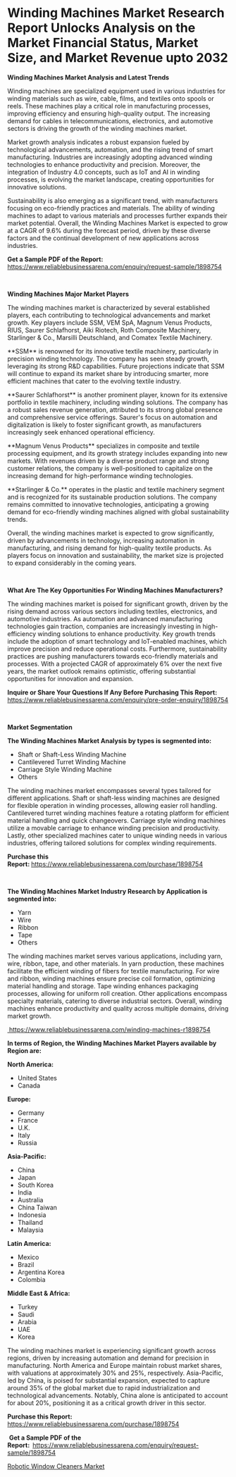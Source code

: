 <p><h1>Winding Machines Market Research Report Unlocks Analysis on the Market Financial Status, Market Size, and Market Revenue upto 2032</h1></p><p><strong>Winding Machines Market Analysis and Latest Trends</strong></p>
<p><p>Winding machines are specialized equipment used in various industries for winding materials such as wire, cable, films, and textiles onto spools or reels. These machines play a critical role in manufacturing processes, improving efficiency and ensuring high-quality output. The increasing demand for cables in telecommunications, electronics, and automotive sectors is driving the growth of the winding machines market.</p><p>Market growth analysis indicates a robust expansion fueled by technological advancements, automation, and the rising trend of smart manufacturing. Industries are increasingly adopting advanced winding technologies to enhance productivity and precision. Moreover, the integration of Industry 4.0 concepts, such as IoT and AI in winding processes, is evolving the market landscape, creating opportunities for innovative solutions.</p><p>Sustainability is also emerging as a significant trend, with manufacturers focusing on eco-friendly practices and materials. The ability of winding machines to adapt to various materials and processes further expands their market potential. Overall, the Winding Machines Market is expected to grow at a CAGR of 9.6% during the forecast period, driven by these diverse factors and the continual development of new applications across industries.</p></p>
<p><strong>Get a Sample PDF of the Report:&nbsp;</strong> <a href="https://www.reliablebusinessarena.com/enquiry/request-sample/1898754?utm_campaign=2258&utm_medium=2&utm_source=Github&utm_content=ia&utm_term=16022025&utm_id=winding-machines">https://www.reliablebusinessarena.com/enquiry/request-sample/1898754</a></p>
<p>&nbsp;</p>
<p><strong>Winding Machines Major Market Players</strong></p>
<p><p>The winding machines market is characterized by several established players, each contributing to technological advancements and market growth. Key players include SSM, VEM SpA, Magnum Venus Products, RIUS, Saurer Schlafhorst, Aiki Riotech, Roth Composite Machinery, Starlinger & Co., Marsilli Deutschland, and Comatex Textile Machinery.</p><p>**SSM** is renowned for its innovative textile machinery, particularly in precision winding technology. The company has seen steady growth, leveraging its strong R&D capabilities. Future projections indicate that SSM will continue to expand its market share by introducing smarter, more efficient machines that cater to the evolving textile industry.</p><p>**Saurer Schlafhorst** is another prominent player, known for its extensive portfolio in textile machinery, including winding solutions. The company has a robust sales revenue generation, attributed to its strong global presence and comprehensive service offerings. Saurer's focus on automation and digitalization is likely to foster significant growth, as manufacturers increasingly seek enhanced operational efficiency.</p><p>**Magnum Venus Products** specializes in composite and textile processing equipment, and its growth strategy includes expanding into new markets. With revenues driven by a diverse product range and strong customer relations, the company is well-positioned to capitalize on the increasing demand for high-performance winding technologies.</p><p>**Starlinger & Co.** operates in the plastic and textile machinery segment and is recognized for its sustainable production solutions. The company remains committed to innovative technologies, anticipating a growing demand for eco-friendly winding machines aligned with global sustainability trends.</p><p>Overall, the winding machines market is expected to grow significantly, driven by advancements in technology, increasing automation in manufacturing, and rising demand for high-quality textile products. As players focus on innovation and sustainability, the market size is projected to expand considerably in the coming years.</p></p>
<p>&nbsp;</p>
<p><strong>What Are The Key Opportunities For Winding Machines Manufacturers?</strong></p>
<p><p>The winding machines market is poised for significant growth, driven by the rising demand across various sectors including textiles, electronics, and automotive industries. As automation and advanced manufacturing technologies gain traction, companies are increasingly investing in high-efficiency winding solutions to enhance productivity. Key growth trends include the adoption of smart technology and IoT-enabled machines, which improve precision and reduce operational costs. Furthermore, sustainability practices are pushing manufacturers towards eco-friendly materials and processes. With a projected CAGR of approximately 6% over the next five years, the market outlook remains optimistic, offering substantial opportunities for innovation and expansion.</p></p>
<p><strong>Inquire or Share Your Questions If Any Before Purchasing This Report:</strong> <a href="https://www.reliablebusinessarena.com/enquiry/pre-order-enquiry/1898754?utm_campaign=2258&utm_medium=2&utm_source=Github&utm_content=ia&utm_term=16022025&utm_id=winding-machines">https://www.reliablebusinessarena.com/enquiry/pre-order-enquiry/1898754</a></p>
<p>&nbsp;</p>
<p><strong>Market Segmentation</strong></p>
<p><strong>The Winding Machines Market Analysis by types is segmented into:</strong></p>
<p><ul><li>Shaft or Shaft-Less Winding Machine</li><li>Cantilevered Turret Winding Machine</li><li>Carriage Style Winding Machine</li><li>Others</li></ul></p>
<p><p>The winding machines market encompasses several types tailored for different applications. Shaft or shaft-less winding machines are designed for flexible operation in winding processes, allowing easier roll handling. Cantilevered turret winding machines feature a rotating platform for efficient material handling and quick changeovers. Carriage style winding machines utilize a movable carriage to enhance winding precision and productivity. Lastly, other specialized machines cater to unique winding needs in various industries, offering tailored solutions for complex winding requirements.</p></p>
<p><strong>Purchase this Report:&nbsp;</strong><a href="https://www.reliablebusinessarena.com/purchase/1898754?utm_campaign=2258&utm_medium=2&utm_source=Github&utm_content=ia&utm_term=16022025&utm_id=winding-machines">https://www.reliablebusinessarena.com/purchase/1898754</a></p>
<p>&nbsp;</p>
<p><strong>The Winding Machines Market Industry Research by Application is segmented into:</strong></p>
<p><ul><li>Yarn</li><li>Wire</li><li>Ribbon</li><li>Tape</li><li>Others</li></ul></p>
<p><p>The winding machines market serves various applications, including yarn, wire, ribbon, tape, and other materials. In yarn production, these machines facilitate the efficient winding of fibers for textile manufacturing. For wire and ribbon, winding machines ensure precise coil formation, optimizing material handling and storage. Tape winding enhances packaging processes, allowing for uniform roll creation. Other applications encompass specialty materials, catering to diverse industrial sectors. Overall, winding machines enhance productivity and quality across multiple domains, driving market growth.</p></p>
<p><a href="https://www.reliablebusinessarena.com/winding-machines-r1898754?utm_campaign=2258&utm_medium=2&utm_source=Github&utm_content=ia&utm_term=16022025&utm_id=winding-machines">&nbsp;https://www.reliablebusinessarena.com/winding-machines-r1898754</a></p>
<p><strong>In terms of Region, the Winding Machines Market Players available by Region are:</strong></p>
<p>
    <p> <strong> North America: </strong>
        <ul>
            <li>United States</li>
            <li>Canada</li>
        </ul>
        </p> 
    <p> <strong> Europe: </strong>
        <ul>
            <li>Germany</li>
            <li>France</li>
            <li>U.K.</li>
            <li>Italy</li>
            <li>Russia</li>
        </ul>
        </p> 
    <p> <strong> Asia-Pacific: </strong>
        <ul>
            <li>China</li>
            <li>Japan</li>
            <li>South Korea</li>
            <li>India</li>
            <li>Australia</li>
            <li>China Taiwan</li>
            <li>Indonesia</li>
            <li>Thailand</li>
            <li>Malaysia</li>
        </ul>
        </p> 
    <p> <strong> Latin America: </strong>
        <ul>
            <li>Mexico</li>
            <li>Brazil</li>
            <li>Argentina Korea</li>
            <li>Colombia</li>
        </ul>
        </p> 
    <p> <strong> Middle East & Africa: </strong>
        <ul>
            <li>Turkey</li>
            <li>Saudi</li>
            <li>Arabia</li>
            <li>UAE</li>
            <li>Korea</li>
        </ul>
    </p>
    </p>
<p><p>The winding machines market is experiencing significant growth across regions, driven by increasing automation and demand for precision in manufacturing. North America and Europe maintain robust market shares, with valuations at approximately 30% and 25%, respectively. Asia-Pacific, led by China, is poised for substantial expansion, expected to capture around 35% of the global market due to rapid industrialization and technological advancements. Notably, China alone is anticipated to account for about 20%, positioning it as a critical growth driver in this sector.</p></p>
<p><strong>Purchase this Report: </strong><a href="https://www.reliablebusinessarena.com/purchase/1898754?utm_campaign=2258&utm_medium=2&utm_source=Github&utm_content=ia&utm_term=16022025&utm_id=winding-machines">https://www.reliablebusinessarena.com/purchase/1898754</a></p>
<p>&nbsp;<strong>Get a Sample PDF of the Report:&nbsp;&nbsp;</strong><a href="https://www.reliablebusinessarena.com/enquiry/request-sample/1898754?utm_campaign=2258&utm_medium=2&utm_source=Github&utm_content=ia&utm_term=16022025&utm_id=winding-machines">https://www.reliablebusinessarena.com/enquiry/request-sample/1898754</a></p>
<p><strong></strong></p>
<p><p><a href="https://github.com/ilonaenterline65/Market-Research-Report-List-1/blob/main/robotic-window-cleaners-market.md?utm_campaign=2258&utm_medium=2&utm_source=Github&utm_content=ia&utm_term=16022025&utm_id=winding-machines">Robotic Window Cleaners Market</a></p></p>
